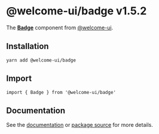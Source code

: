 # @welcome-ui/badge v1.5.2
  
The **[Badge](http://welcome-ui.com/components/badge)** component from [@welcome-ui](http://welcome-ui.com).

## Installation

    yarn add @welcome-ui/badge

## Import

    import { Badge } from '@welcome-ui/badge'

## Documentation

See the [documentation](http://welcome-ui.com/components/badge) or [package source](https://github.com/WTTJ/welcome-ui/tree/v1.5.2/packages/Badge) for more details.
